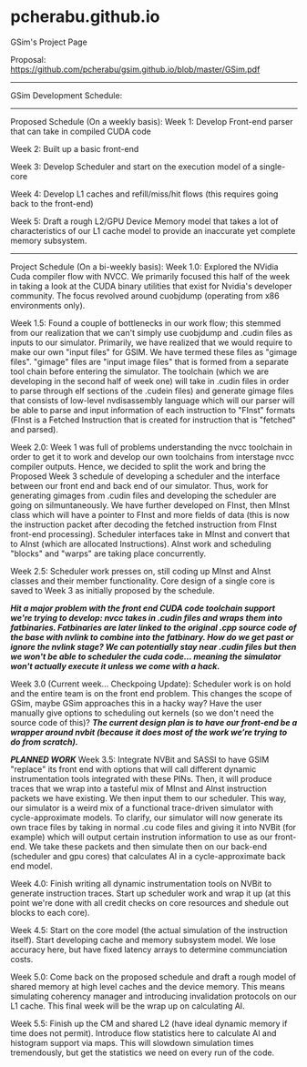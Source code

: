 # pcherabu.github.io
GSim's Project Page

Proposal: https://github.com/pcherabu/gsim.github.io/blob/master/GSim.pdf

_________________________________________________________________________________________________________________________________
GSim Development Schedule:
________________________________________________________________________

Proposed Schedule (On a weekly basis):
Week 1: Develop Front-end parser that can take in compiled CUDA code

Week 2: Built up a basic front-end

Week 3: Develop Scheduler and start on the execution model of a single-core

Week 4: Develop L1 caches and refill/miss/hit flows (this requires going back to the front-end)

Week 5: Draft a rough L2/GPU Device Memory model that takes a lot of characteristics of our L1 cache model to provide an inaccurate yet complete memory subsystem.

------------------------------------------------------------------------
Project Schedule (On a bi-weekly basis):
Week 1.0: Explored the NVidia Cuda compiler flow with NVCC. We primarily focused this half of the week in taking a look at the CUDA binary utilities that exist for Nvidia's developer community. The focus revolved around cuobjdump (operating from x86 environments only).

Week 1.5: Found a couple of bottlenecks in our work flow; this stemmed from our realization that we can't simply use cuobjdump and .cudin files as inputs to our simulator. Primarily, we have realized that we would require to make our own "input files" for GSIM. We have termed these files as "gimage files". "gimage" files are "input image files" that is formed from a separate tool chain before entering the simulator. The toolchain (which we are developing in the second half of week one) will take in .cudin files in order to parse through elf sections of the .cudein files) and generate gimage files that consists of low-level nvdisassembly language which will our parser will be able to parse and input information of each instruction to "FInst" formats (FInst is a Fetched Instruction that is created for instruction that is "fetched" and parsed).

Week 2.0: Week 1 was full of problems understanding the nvcc toolchain in order to get it to work and develop our own toolchains from interstage nvcc compiler outputs. Hence, we decided to split the work and bring the Proposed Week 3 schedule of developing a scheduler and the interface between our front end and back end of our simulator. Thus, work for generating gimages from .cudin files and developing the scheduler are going on silmuntaneously. We have further developed on FInst, then MInst class which will have a pointer to FInst and more fields of data (this is now the instruction packet after decoding the fetched instruction from FInst front-end processing). Scheduler interfaces take in MInst and convert that to AInst (which are allocated Instructions). AInst work and scheduling "blocks" and "warps" are taking place concurrently.

Week 2.5: Scheduler work presses on, still coding up MInst and AInst classes and their member functionality. Core design of a single core is saved to Week 3 as initially proposed by the schedule.

***Hit a major problem with the front end CUDA code toolchain support we're trying to develop: nvcc takes in .cudin files and wraps them into fatbinaries. Fatbinaries are later linked to the original .cpp source code of the base with nvlink to combine into the fatbinary. How do we get past or ignore the nvlink stage? We can potentially stay near .cudin files but then we won't be able to scheduler the cuda code... meaning the simulator won't actually execute it unless we come with a hack.***

Week 3.0 (Current week... Checkpoing Update): Scheduler work is on hold and the entire team is on the front end problem. This changes the scope of GSim, maybe GSim approaches this in a hacky way? Have the user manually give options to scheduling out kernels (so we don't need the source code of this)? ***The current design plan is to have our front-end be a wrapper around nvbit (because it does most of the work we’re trying to do from scratch).***

***PLANNED WORK***
Week 3.5: Integrate NVBit and SASSI to have GSIM "replace" its front end with options that will call different dynamic instrumentation tools integrated with these PINs. Then, it will produce traces that we wrap into a tasteful mix of MInst and AInst instruction packets we have existing. We then input them to our scheduler. This way, our simulator is a weird mix of a functional trace-driven simulator with cycle-approximate models. To clarify, our simulator will now generate its own trace files by taking in normal .cu code files and giving it into NVBit (for example) which will output certain instrution information to use as our front-end. We take these packets and then simulate then on our back-end (scheduler and gpu cores) that calculates AI in a cycle-approximate back end model.

Week 4.0: Finish writing all dynamic instrumentation tools on NVBit to generate instruction traces. Start up scheduler work and wrap it up (at this point we're done with all credit checks on core resources and shedule out blocks to each core).

Week 4.5: Start on the core model (the actual simulation of the instruction itself). Start developing cache and memory subsystem model. We lose accuracy here, but have fixed latency arrays to determine communciation costs.

Week 5.0: Come back on the proposed schedule and draft a rough model of shared memory at high level caches and the device memory. This means simulating coherency manager and introducing invalidation protocols on our L1 cache. This final week will be the wrap up on calculating AI.

Week 5.5: Finish up the CM and shared L2 (have ideal dynamic memory if time does not permit). Introduce flow statistics here to calculate AI and histogram support via maps. This will slowdown simulation times tremendously, but get the statistics we need on every run of the code.
